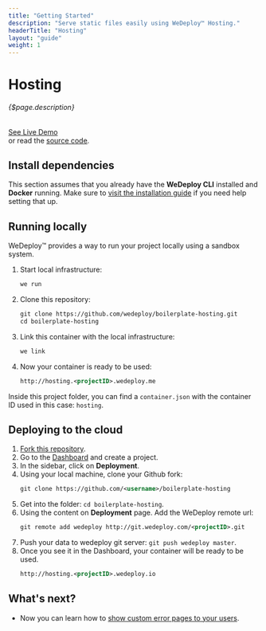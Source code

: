 ```yaml
---
title: "Getting Started"
description: "Serve static files easily using WeDeploy™ Hosting."
headerTitle: "Hosting"
layout: "guide"
weight: 1
---
```


# Hosting

###### {$page.description}

<div class="guide-btn-cta">
	<a class="btn btn-accent btn-sm" href="http://boilerplate-hosting.wedeploy.io" target="_blank">
		<span class="icon-16-external"></span>See Live Demo
	</a>
</div>

<div class="guide-aux-cta">
	or read the <a href="https://github.com/wedeploy/boilerplate-hosting" target="_blank">source code</a>.
</div>

<article id="1">

## Install dependencies

This section assumes that you already have the **WeDeploy CLI** installed and **Docker** running. Make sure to [visit the installation guide](/docs/intro/using-the-command-line.html) if you need help setting that up.

</article>

<article id="2">

## Running locally

WeDeploy™ provides a way to run your project locally using a sandbox system.

<ol>

<li>Start local infrastructure:</li>

```xml
we run
```

<li>Clone this repository:</li>

```xml
git clone https://github.com/wedeploy/boilerplate-hosting.git
cd boilerplate-hosting
```

<li>Link this container with the local infrastructure:</li>

```xml
we link
```

<li>Now your container is ready to be used:</li>

```xml
http://hosting.<projectID>.wedeploy.me
```

</ol>


Inside this project folder, you can find a `container.json` with the container ID used in this case: `hosting`.

</article>

<article id="3">

## Deploying to the cloud

<ol>

<li><a href="https://github.com/wedeploy/boilerplate-hosting/fork">Fork this repository</a>.</li>

<li>Go to the <a href="http://dashboard.wedeploy.com">Dashboard</a> and create a project.</li>

<li>In the sidebar, click on <strong>Deployment</strong>.</li>

<li>Using your local machine, clone your Github fork:</li>

```xml
git clone https://github.com/<username>/boilerplate-hosting
```

<li>Get into the folder: <code>cd boilerplate-hosting</code>.</li>

<li>Using the content on <strong>Deployment</strong> page. Add the WeDeploy remote url:</li>

```xml
git remote add wedeploy http://git.wedeploy.com/<projectID>.git
```

<li>Push your data to wedeploy git server: <code>git push wedeploy master</code>.</li>

<li>Once you see it in the Dashboard, your container will be ready to be used.</li>

```xml
http://hosting.<projectID>.wedeploy.io
```
</ol>

</article>

## What's next?

* Now you can learn how to [show custom error pages to your users](/docs/hosting/custom-error-pages.html).
